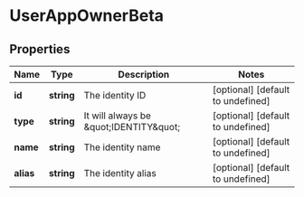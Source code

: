 # UserAppOwnerBeta

## Properties

Name | Type | Description | Notes
------------ | ------------- | ------------- | -------------
**id** | **string** | The identity ID | [optional] [default to undefined]
**type** | **string** | It will always be \&quot;IDENTITY\&quot; | [optional] [default to undefined]
**name** | **string** | The identity name | [optional] [default to undefined]
**alias** | **string** | The identity alias | [optional] [default to undefined]

